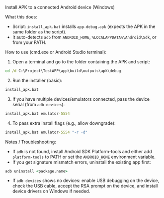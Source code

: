 Install APK to a connected Android device (Windows)

What this does:
- Script: `install_apk.bat` installs `app-debug.apk` (expects the APK in the same folder as the script).
- It auto-detects `adb` from `ANDROID_HOME`, `%LOCALAPPDATA%\Android\Sdk`, or from your PATH.

How to use (cmd.exe or Android Studio terminal):

1) Open a terminal and go to the folder containing the APK and script:

```bat
cd /d C:\Project\TestAPP\app\build\outputs\apk\debug
```

2) Run the installer (basic):

```bat
install_apk.bat
```

3) If you have multiple devices/emulators connected, pass the device serial (from `adb devices`):

```bat
install_apk.bat emulator-5554
```

4) To pass extra install flags (e.g., allow downgrade):

```bat
install_apk.bat emulator-5554 "-r -d"
```

Notes / Troubleshooting:
- If `adb` is not found, install Android SDK Platform-tools and either add `platform-tools` to PATH or set the `ANDROID_HOME` environment variable.
- If you get signature mismatch errors, uninstall the existing app first:

```bat
adb uninstall <package.name>
```

- If `adb devices` shows no devices: enable USB debugging on the device, check the USB cable, accept the RSA prompt on the device, and install device drivers on Windows if needed.
